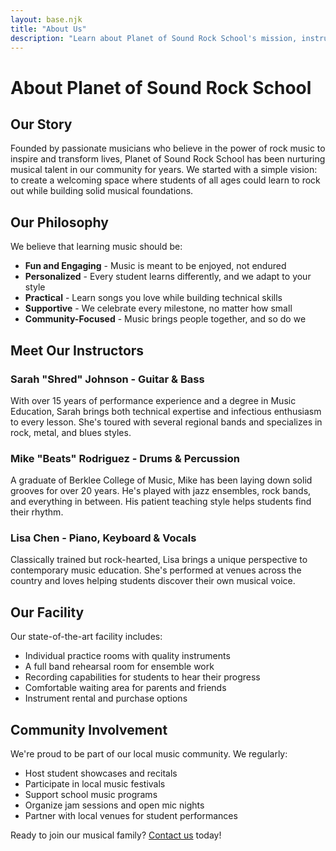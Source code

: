 ```yaml
---
layout: base.njk
title: "About Us"
description: "Learn about Planet of Sound Rock School's mission, instructors, and musical philosophy"
---
```


# About Planet of Sound Rock School

## Our Story

Founded by passionate musicians who believe in the power of rock music to inspire and transform lives, Planet of Sound Rock School has been nurturing musical talent in our community for years. We started with a simple vision: to create a welcoming space where students of all ages could learn to rock out while building solid musical foundations.

## Our Philosophy

We believe that learning music should be:

- **Fun and Engaging** - Music is meant to be enjoyed, not endured
- **Personalized** - Every student learns differently, and we adapt to your style
- **Practical** - Learn songs you love while building technical skills
- **Supportive** - We celebrate every milestone, no matter how small
- **Community-Focused** - Music brings people together, and so do we

## Meet Our Instructors

### Sarah "Shred" Johnson - Guitar & Bass
With over 15 years of performance experience and a degree in Music Education, Sarah brings both technical expertise and infectious enthusiasm to every lesson. She's toured with several regional bands and specializes in rock, metal, and blues styles.

### Mike "Beats" Rodriguez - Drums & Percussion
A graduate of Berklee College of Music, Mike has been laying down solid grooves for over 20 years. He's played with jazz ensembles, rock bands, and everything in between. His patient teaching style helps students find their rhythm.

### Lisa Chen - Piano, Keyboard & Vocals
Classically trained but rock-hearted, Lisa brings a unique perspective to contemporary music education. She's performed at venues across the country and loves helping students discover their own musical voice.

## Our Facility

Our state-of-the-art facility includes:

- Individual practice rooms with quality instruments
- A full band rehearsal room for ensemble work
- Recording capabilities for students to hear their progress
- Comfortable waiting area for parents and friends
- Instrument rental and purchase options

## Community Involvement

We're proud to be part of our local music community. We regularly:

- Host student showcases and recitals
- Participate in local music festivals
- Support school music programs
- Organize jam sessions and open mic nights
- Partner with local venues for student performances

Ready to join our musical family? [Contact us](/contact/) today!
